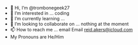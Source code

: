 - 👋 Hi, I’m @trombonegeek27
- 👀 I’m interested in ... coding 
- 🌱 I’m currently learning ... 
- 💞️ I’m looking to collaborate on ... nothing at the moment 
- 📫 How to reach me ... email  Email reid.akers@icloud.com
- My Pronouns are He/Him 

<!---
trombonegeek27/trombonegeek27 is a ✨ special ✨ repository because its `README.md` (this file) appears on your GitHub profile.
You can click the Preview link to take a look at your changes.
--->
